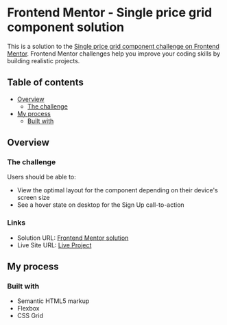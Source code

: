 # Frontend Mentor - Single price grid component solution

This is a solution to the [Single price grid component challenge on Frontend Mentor](https://www.frontendmentor.io/challenges/single-price-grid-component-5ce41129d0ff452fec5abbbc). Frontend Mentor challenges help you improve your coding skills by building realistic projects. 

## Table of contents

- [Overview](#overview)
  - [The challenge](#the-challenge)
- [My process](#my-process)
  - [Built with](#built-with)


## Overview

### The challenge

Users should be able to:

- View the optimal layout for the component depending on their device's screen size
- See a hover state on desktop for the Sign Up call-to-action

### Links

- Solution URL: [Frontend Mentor solution](https://www.frontendmentor.io/solutions/single-price-grid-component-using-pure-css-hclBWytADy)
- Live Site URL: [Live Project](https://single-price-grid-component-fem.netlify.app/)

## My process

### Built with

- Semantic HTML5 markup
- Flexbox
- CSS Grid

